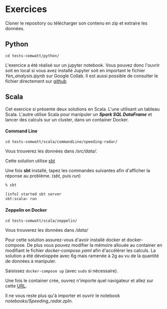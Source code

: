 # Exercices 


Cloner le repository ou télécharger son contenu en zip et extraire les données.

## Python 

`cd tests-comwatt/python/`

L'exercice a été réalisé sur un jupyter notebook. Vous pouvez donc l'ouvrir soit en local si vous avez installé Jupyter soit en important le fichier *Yen_analysis.ipynb* sur Google Collab. Il est aussi possible de consulter le fichier directement sur [github](https://github.com/albanmi/tests-comwatt/blob/main/python/Yen_analysis.ipynb)


## Scala 

Cet exercice si présente deux solutions en Scala. 
L'une utilisant un tableau Scala. L'autre utilise Scala pour manipuler un ***Spark SQL DataFrame*** et lancer des calculs sur un cluster, dans un container Docker.

#### Command Line

`cd tests-comwatt/scala/commandLine/speeding-radar/`

Vous trouverez les données dans */src/data/*.

Cette solution utilise [sbt](https://www.scala-sbt.org/download.html)

Une fois **sbt** installé, tapez les commandes suivantes afin d'afficher la réponse au problème. (*sbt*, puis *run*)

```zsh
% sbt

[info] started sbt server
sbt:scala> run
```

#### Zeppelin on Docker 

`cd tests-comwatt/scala/zeppelin/`

Vous trouverez les données dans */data/*

Pour cette solution assurez-vous d'avoir installé docker et docker-compose.
De plus vous pouvez modifier la mémoire allouée au container en modifiant le fichier *docker-compose.yaml* afin d'accélérer les calculs.
La solution a été développée avec 6g mais ramenée à 2g au vu de la quantité de données à manipuler.

Saisissez `docker-compose up` (avec `sudo` si nécessaire).

Une fois le container crée, ouvrez n'importe quel navigateur et allez sur cette [URL](localhost:8080/).

Il ne vous reste plus qu'à importer et ouvrir le notebook *notebooks/Speeding_radar.zpln*.